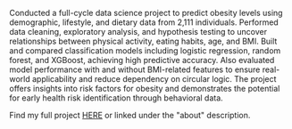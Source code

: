 Conducted a full-cycle data science project to predict obesity levels using demographic, lifestyle, and dietary data from 2,111 individuals. Performed data cleaning, exploratory analysis, and hypothesis testing to uncover relationships between physical activity, eating habits, age, and BMI. Built and compared classification models including logistic regression, random forest, and XGBoost, achieving high predictive accuracy. Also evaluated model performance with and without BMI-related features to ensure real-world applicability and reduce dependency on circular logic. The project offers insights into risk factors for obesity and demonstrates the potential for early health risk identification through behavioral data.

Find my full project [HERE](https://rpubs.com/natam0/DA6813_obesity) or linked under the "about" description.
